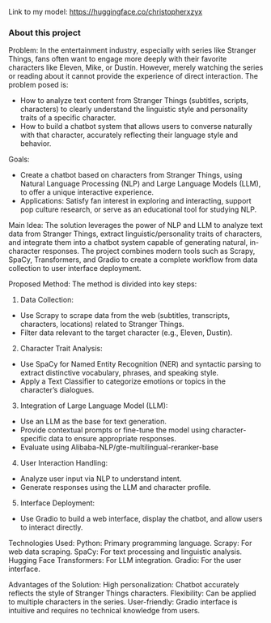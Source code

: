 Link to my model: https://huggingface.co/christopherxzyx

### About this project

Problem:
In the entertainment industry, especially with series like Stranger Things, fans often want to engage more deeply with their favorite characters like Eleven, Mike, or Dustin.
However, merely watching the series or reading about it cannot provide the experience of direct interaction. The problem posed is:

- How to analyze text content from Stranger Things (subtitles, scripts, characters) to clearly understand the linguistic style and personality traits of a specific character.
- How to build a chatbot system that allows users to converse naturally with that character, accurately reflecting their language style and behavior.

Goals:

- Create a chatbot based on characters from Stranger Things, using Natural Language Processing (NLP) and Large Language Models (LLM), to offer a unique interactive experience.
- Applications: Satisfy fan interest in exploring and interacting, support pop culture research, or serve as an educational tool for studying NLP.

Main Idea:
The solution leverages the power of NLP and LLM to analyze text data from Stranger Things, extract linguistic/personality traits of characters, and integrate them into a chatbot
system capable of generating natural, in-character responses. The project combines modern tools such as Scrapy, SpaCy, Transformers, and Gradio to create a complete workflow from
data collection to user interface deployment.

Proposed Method:
The method is divided into key steps:

1. Data Collection:

- Use Scrapy to scrape data from the web (subtitles, transcripts, characters, locations) related to Stranger Things.
- Filter data relevant to the target character (e.g., Eleven, Dustin).

2. Character Trait Analysis:

- Use SpaCy for Named Entity Recognition (NER) and syntactic parsing to extract distinctive vocabulary, phrases, and speaking style.
- Apply a Text Classifier to categorize emotions or topics in the character’s dialogues.

3. Integration of Large Language Model (LLM):

- Use an LLM as the base for text generation.
- Provide contextual prompts or fine-tune the model using character-specific data to ensure appropriate responses.
- Evaluate using Alibaba-NLP/gte-multilingual-reranker-base

4. User Interaction Handling:

- Analyze user input via NLP to understand intent.
- Generate responses using the LLM and character profile.

5. Interface Deployment:

- Use Gradio to build a web interface, display the chatbot, and allow users to interact directly.

Technologies Used:
Python: Primary programming language.
Scrapy: For web data scraping.
SpaCy: For text processing and linguistic analysis.
Hugging Face Transformers: For LLM integration.
Gradio: For the user interface.

Advantages of the Solution:
High personalization: Chatbot accurately reflects the style of Stranger Things characters.
Flexibility: Can be applied to multiple characters in the series.
User-friendly: Gradio interface is intuitive and requires no technical knowledge from users.
